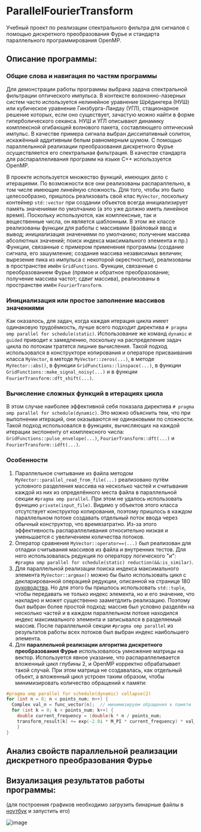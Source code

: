 # ParallelFourierTransform
Учебный проект по реализации спектрального фильтра для сигналов с помощью дискретного преобразования Фурье и стандарта параллельного программирования OpenMP.

## Описание программы: 
### Общие слова и навигация по частям программы
Для демонстрации работы программы выбрана задача спектральной фильтрации оптического импульса. В контексте волоконно-лазерных систем часто используется нелинейное уравнение Шрёдингера (НУШ) или кубическое уравнение Гинзбурга-Ландау (УГЛ), стационарное решение которых, если оно существует, зачастую можно найти в форме гиперболического секанса. НУШ и УГЛ описывают динамику комплексной огибающей волнового пакета, составляющего оптический импульс. 
В качестве примера сигнала выбран диссипативный солитон, искажённый аддитивным белым равномерным шумом. С помощью параллельнной реализации преобразования дискретного Фурье осуществляется его спектральная фильтрация. В качестве стандарта для распараллеливания программ на языке C++ использзуется OpenMP.

В проекте используется множество функций, имеющих дело с итерациями. По возможности все они реализованы распараллельно, в том числе имеющие линейную сложность. Для того, чтобы это было целесообразно, пришлось реализовать свой клас `MyVector`, поскольку контейнер `std::vector` при создании объектов всегда инициализирует память значениями по умолчанию (а это уже должно иметь линейное время). Поскольку используются, как комплексные, так и вещественные числа, он является шаблонным. В этом же классе реализованы функции для работы с массивами (файловый ввод и вывод; инициализация значениями по умолчанию; получение массива абсолютных значений; поиск индекса максимального элемента и пр.)
Функции, связанные с примером применения программы (создание сигнала, его зашумление; создание массива независимых величин; вырезение пика из импульса с некоторой окрестностью), реализованы в пространстве имён `GridFunctions`. 
Функции, связанные с преобразованием Фурье (прямое и обратное преобразование; получение массива частот; сдвиг массива), реализованы в пространстве имён `FourierTransform`.

### Инициализация или простое заполнение массивов значениями 
Как оказалось, для задач, когда каждая итерация цикла имеет одинаковую трудоёмкость, лучше всего подходит директива `# pragma omp parallel for schedule(static)`. Использование же команд `dynamic` и `guided` приводит к замедлению, поскольку на распределение задач цикла по потокам тратятся лишние вычисления. 
Такой подход использовался в конструкторе копирования и операторе присваивания класса `MyVector`, в методе `MyVector::zeros(...)`, в методе `MyVector::abs()`, в функции `GridFunctions::linspace(...)`, в функции `GridFunctions::make_signal_noisy(...)` и в функции `FourierTransform::dft_shift(...)`.

### Вычисление сложных функций в итерациях цикла
В этом случае наиболее эффективной себя показала директива `# pragma omp parallel for schedule(dynamic)`. Это можно объяснить тем, что при выполнении итераций, они оказываются не одинаковыми по сложности. 
Такой подход использовался в функциях, вычисляющих на каждой итерации экспоненту от комплексного числа: `GridFunctions::pulse_envelope(...)`, `FourierTransform::dft(...)` и `FourierTransform::idft(...)`.

### Особенности 
1. Параллельное считывание из файла методом `MyVector::parallel_read_from_file(...)` реализовано путём условного разделения массива на несколько частей и считывания каждой из них из определённого места файла в параллельной секции `#pragma omp parallel`. При этом не удалось использовать функцию `private(input_file)`. Видимо у объектов этого класса отсутствует конструктор копирования, поэтому пришлось в каждом параллельном потоке создавать отдельный поток ввода через обычный конструктор, что времязатратно. Из-за этого эффективность распараллеливания относительно низкая и уменьшается с увеличением количества потоков.
2. Оператор сравнения `MyVector::operator==(...)` был реализован для отладки считывания массивов из файла и внутренних тестов. Для него использовалась редукция по оператору логического "и": `#pragma omp parallel for schedule(static) reduction(&&:is_similar)`.
3. Для параллельной реализации поиска индекса максимального элемента `MyVector::argmax()` можно бы было использовать цикл с декларированной операцией редукции, описанной на странице 180 [руководства](https://www.openmp.org/wp-content/uploads/OpenMP4.0.0.pdf). Но для этого бы пришлось использовать `std::tuple`, чтобы передавать не только индекс элемента, но и его значение, что накладно и может существенно зааметдлить реализацию. Поэтому был выбран более простой подход: массив был условно разделён на несколько частей и в каждом параллельном потоке находился индекс максимального элемента и записывался в разделяемый массив. После параллельной секции `#pragma omp parallel` из результатов работы всех потоков был выбран индекс наибольшего элемента.
4. Для **параллельной реализации алгоритма дискретного преобразования Фурье** использовалось умножение матрицы на вектор. Используется явное указание, что распараллеливается вложенный цикл глубины 2, и OpenMP корректно обрабатывает такой случай. При этом матрица не создавалась, как отдельный объект, а вложенный цикл устроен таким образом, чтобы минимизировать количество обращений к памяти: 
```c++
#pragma omp parallel for schedule(dynamic) collapse(2)
for (int n = 0; n < points_num; n++) {
  Complex val_n = func_vector[n];  // минимизируем обращения к памяти
  for (int k = 0; k < points_num; k++) {
    double current_frequency = (double)k * n / points_num;
    transform_result[k] += exp(-2.0i * M_PI * current_frequency) * val_n;
    }
}
```

## Анализ свойств параллельной реализации дискретного преобразования Фурье


## Визуализация результатов работы программы:
(для построения графиков необходимо загрузить бинарные файлы в [ноутбук](https://colab.research.google.com/drive/1-UlH4bmY1PnjkDwtWJfJXWtwqR4FPy5y?usp=sharing) и запустить его)

![image](https://github.com/user-attachments/assets/4f3e866b-9dd0-4d8b-b5cf-f951c34a2a51)
